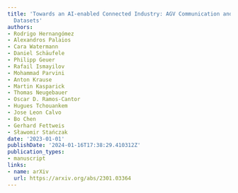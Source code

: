 ```yaml
---
title: 'Towards an AI-enabled Connected Industry: AGV Communication and Sensor Measurement
  Datasets'
authors:
- Rodrigo Hernangómez
- Alexandros Palaios
- Cara Watermann
- Daniel Schäufele
- Philipp Geuer
- Rafail Ismayilov
- Mohammad Parvini
- Anton Krause
- Martin Kasparick
- Thomas Neugebauer
- Oscar D. Ramos-Cantor
- Hugues Tchouankem
- Jose Leon Calvo
- Bo Chen
- Gerhard Fettweis
- Sławomir Stańczak
date: '2023-01-01'
publishDate: '2024-01-16T17:38:29.410312Z'
publication_types:
- manuscript
links:
- name: arXiv
  url: https://arxiv.org/abs/2301.03364
---
```

